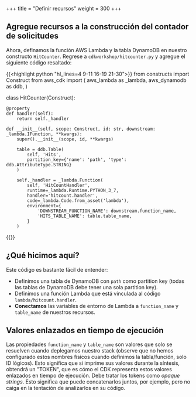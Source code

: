 +++
title = "Definir recursos"
weight = 300
+++

## Agregue recursos a la construcción del contador de solicitudes 

Ahora, definamos la función AWS Lambda y la tabla DynamoDB en nuestro constructo `HitCounter`. Regrese a `cdkworkshop/hitcounter.py` y agregue el siguiente código resaltado:

{{<highlight python "hl_lines=4 9-11 16-19 21-30">}}
from constructs import Construct
from aws_cdk import (
    aws_lambda as _lambda,
    aws_dynamodb as ddb,
)

class HitCounter(Construct):

    @property
    def handler(self):
        return self._handler    

    def __init__(self, scope: Construct, id: str, downstream: _lambda.IFunction, **kwargs):
        super().__init__(scope, id, **kwargs)

        table = ddb.Table(
            self, 'Hits',
            partition_key={'name': 'path', 'type': ddb.AttributeType.STRING}
        )

        self._handler = _lambda.Function(
            self, 'HitCountHandler',
            runtime=_lambda.Runtime.PYTHON_3_7,
            handler='hitcount.handler',
            code=_lambda.Code.from_asset('lambda'),
            environment={
                'DOWNSTREAM_FUNCTION_NAME': downstream.function_name,
                'HITS_TABLE_NAME': table.table_name,
            }
        )
{{</highlight>}}

## ¿Qué hicimos aquí?

Este código es bastante fácil de entender:

* Definimos una tabla de DynamoDB con `path` como partition key (todas las tablas de DynamoDB debe tener una sola partition key).
* Definimos una función Lambda que está vinculada al código `lambda/hitcount.handler`.
* __Conectamos__ las variables de entorno de Lambda a `function_name` y `table_name` de nuestros recursos.


## Valores enlazados en tiempo de ejecución

Las propiedades `function_name` y `table_name` son valores que solo se resuelven cuando deplegamos nuestro stack (observe que no hemos configurado estos nombres físicos cuando definimos la tabla/función, solo ID lógicos). Esto significa que si imprime sus valores durante la síntesis, obtendrá un "TOKEN", que es cómo el CDK representa estos valores enlazados en tiempo de ejecución. Debe tratar los tokens como *opaque strings*. Esto significa que puede concatenarlos juntos, por ejemplo, pero no caiga en la tentación de analizarlos en su código.
